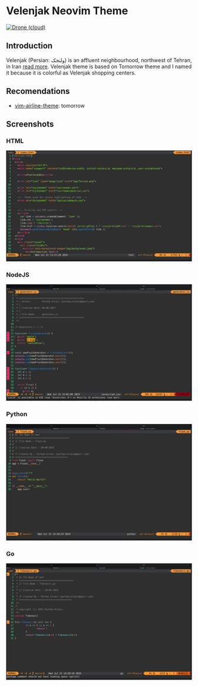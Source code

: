 # Velenjak Neovim Theme
[![Drone (cloud)](https://img.shields.io/drone/build/1995parham/velenjak.vim.svg?style=flat-square)](https://cloud.drone.io/1995parham/velenjak.vim)

## Introduction
 Velenjak (Persian: ولنجک) is an affluent neighbourhood, northwest of Tehran, in Iran [read more](https://en.wikipedia.org/wiki/Velenjak).
Velenjak theme is based on Tomorrow theme and I named it because it is colorful as Velenjak shopping centers.

## Recomendations
- [vim-airline-theme](https://github.com/vim-airline/vim-airline): tomorrow

## Screenshots
### HTML
![html sample](screenshots/html.png)

### NodeJS
![nodejs sample](screenshots/nodejs.png)

### Python
![python sample](screenshots/python.png)

### Go
![python sample](screenshots/go.png)
